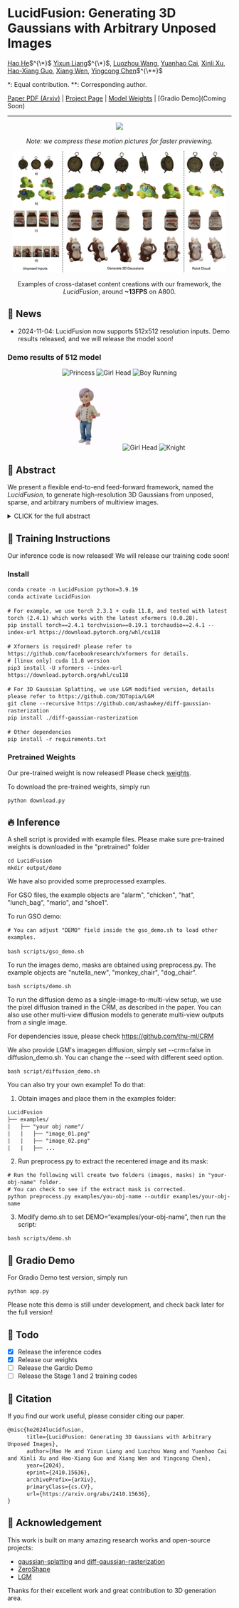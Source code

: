 # LucidFusion: Generating 3D Gaussians with Arbitrary Unposed Images

[Hao He](https://heye0507.github.io/)$^{\*}$ [Yixun Liang](https://yixunliang.github.io/)$^{\*}$, [Luozhou Wang](https://wileewang.github.io/), [Yuanhao Cai](https://github.com/caiyuanhao1998), [Xinli Xu](https://scholar.google.com/citations?user=lrgPuBUAAAAJ&hl=en&inst=1381320739207392350), [Hao-Xiang Guo](), [Xiang Wen](), [Yingcong Chen](https://www.yingcong.me)$^{\**}$

\*: Equal contribution.
\**: Corresponding author.

[Paper PDF (Arxiv)](https://arxiv.org/abs/2410.15636) | [Project Page](https://heye0507.github.io/LucidFusion_page/) | [Model Weights](https://huggingface.co/heye0507/LucidFusion) | [Gradio Demo](Coming Soon) 

---

<div align="center">
    <img src="resources/output_16.gif" width="95%"/>  
    <br>
    <p><i>Note: we compress these motion pictures for faster previewing.</i></p>
</div>

<div align=center>
<img src="resources/ours_qualitative.jpeg" width="95%"/>  
  
Examples of cross-dataset content creations with our framework, the *LucidFusion*, around **~13FPS** on A800.

</div>

## 📢 News
- 2024-11-04: LucidFusion now supports 512x512 resolution inputs. Demo results released, and we will release the model soon!   <be>

### Demo results of 512 model

<p align="center">
  <img src="resources/princess.gif" width="30%" alt="Princess">
  <img src="resources/girl_head.gif" width="30%" alt="Girl Head">
  <img src="resources/boy_running.gif" width="30%" alt="Boy Running">
</p>

<p align="center">
  <img src="resources/res_chief.gif" width="30%" alt="Chief">
  <img src="resources/girl_head_3.gif" width="30%" alt="Girl Head">
  <img src="resources/res_knight.gif" width="30%" alt="Knight">
</p>



## 🎏 Abstract
We present a flexible end-to-end feed-forward framework, named the *LucidFusion*, to generate high-resolution 3D Gaussians from unposed, sparse, and arbitrary numbers of multiview images.

<details><summary>CLICK for the full abstract</summary>

> Recent large reconstruction models have made notable progress in generating high-quality 3D objects from single images. However, these methods often struggle with controllability, as they lack information from multiple views, leading to incomplete or inconsistent 3D reconstructions. To address this limitation, we introduce LucidFusion, a flexible end-to-end feed-forward framework that leverages the Relative Coordinate Map (RCM).  Unlike traditional methods linking images to 3D world thorough pose, LucidFusion utilizes RCM to align geometric features coherently across different views, making it highly adaptable for 3D generation from arbitrary, unposed images. Furthermore, LucidFusion seamlessly integrates with the original single-image-to-3D pipeline, producing detailed 3D Gaussians at a resolution of $512 \times 512$, making it well-suited for a wide range of applications.

</details>

## 🔧 Training Instructions

Our inference code is now released! We will release our training code soon!

### Install
```
conda create -n LucidFusion python=3.9.19
conda activate LucidFusion

# For example, we use torch 2.3.1 + cuda 11.8, and tested with latest torch (2.4.1) which works with the latest xformers (0.0.28).
pip install torch==2.4.1 torchvision==0.19.1 torchaudio==2.4.1 --index-url https://download.pytorch.org/whl/cu118

# Xformers is required! please refer to https://github.com/facebookresearch/xformers for details.
# [linux only] cuda 11.8 version
pip3 install -U xformers --index-url https://download.pytorch.org/whl/cu118

# For 3D Gaussian Splatting, we use LGM modified version, details please refer to https://github.com/3DTopia/LGM
git clone --recursive https://github.com/ashawkey/diff-gaussian-rasterization
pip install ./diff-gaussian-rasterization

# Other dependencies
pip install -r requirements.txt
```

### Pretrained Weights
Our pre-trained weight is now released! Please check [weights](https://huggingface.co/heye0507/LucidFusion).

To download the pre-trained weights, simply run
```
python download.py
```


## 🔥 Inference
A shell script is provided with example files. Please make sure pre-trained weights is downloaded in the "pretrained" folder
```
cd LucidFusion
mkdir output/demo
```
We have also provided some preprocessed examples.

For GSO files, the example objects are "alarm", "chicken", "hat", "lunch_bag", "mario", and "shoe1".

To run GSO demo:
```
# You can adjust "DEMO" field inside the gso_demo.sh to load other examples.

bash scripts/gso_demo.sh
```

To run the images demo, masks are obtained using preprocess.py. The example objects are "nutella_new", "monkey_chair", "dog_chair".

```
bash scripts/demo.sh
```

To run the diffusion demo as a single-image-to-multi-view setup, we use the pixel diffusion trained in the CRM, as described in the paper. You can also use other multi-view diffusion models to generate multi-view outputs from a single image.

For dependencies issue, please check https://github.com/thu-ml/CRM

We also provide LGM's imagegen diffusion, simply set --crm=false in diffusion_demo.sh. You can change the --seed with different seed option.

```
bash script/diffusion_demo.sh
```


You can also try your own example! To do that:

1. Obtain images and place them in the examples folder:
```
LucidFusion
├── examples/
|   ├── "your obj name"/
|   |   ├── "image_01.png"
|   |   ├── "image_02.png"
|   |   ├── ...
```
2. Run preprocess.py to extract the recentered image and its mask:
```
# Run the following will create two folders (images, masks) in "your-obj-name" folder.
# You can check to see if the extract mask is corrected.
python preprocess.py examples/you-obj-name --outdir examples/your-obj-name
```

3. Modify demo.sh to set DEMO=“examples/your-obj-name”, then run the script:
```
bash scripts/demo.sh
```

## 🤗 Gradio Demo

For Gradio Demo test version, simply run
```
python app.py
```

Please note this demo is still under development, and check back later for the full version!

## 🚧 Todo

- [x] Release the inference codes
- [x] Release our weights
- [ ] Release the Gardio Demo
- [ ] Release the Stage 1 and 2 training codes

## 📍 Citation 
If you find our work useful, please consider citing our paper.
```
@misc{he2024lucidfusion,
      title={LucidFusion: Generating 3D Gaussians with Arbitrary Unposed Images}, 
      author={Hao He and Yixun Liang and Luozhou Wang and Yuanhao Cai and Xinli Xu and Hao-Xiang Guo and Xiang Wen and Yingcong Chen},
      year={2024},
      eprint={2410.15636},
      archivePrefix={arXiv},
      primaryClass={cs.CV},
      url={https://arxiv.org/abs/2410.15636}, 
}
```

## 💼 Acknowledgement
This work is built on many amazing research works and open-source projects:
- [gaussian-splatting](https://github.com/graphdeco-inria/gaussian-splatting) and [diff-gaussian-rasterization](https://github.com/graphdeco-inria/diff-gaussian-rasterization)
- [ZeroShape](https://github.com/zxhuang1698/ZeroShape)
- [LGM](https://github.com/3DTopia/LGM)

Thanks for their excellent work and great contribution to 3D generation area.
